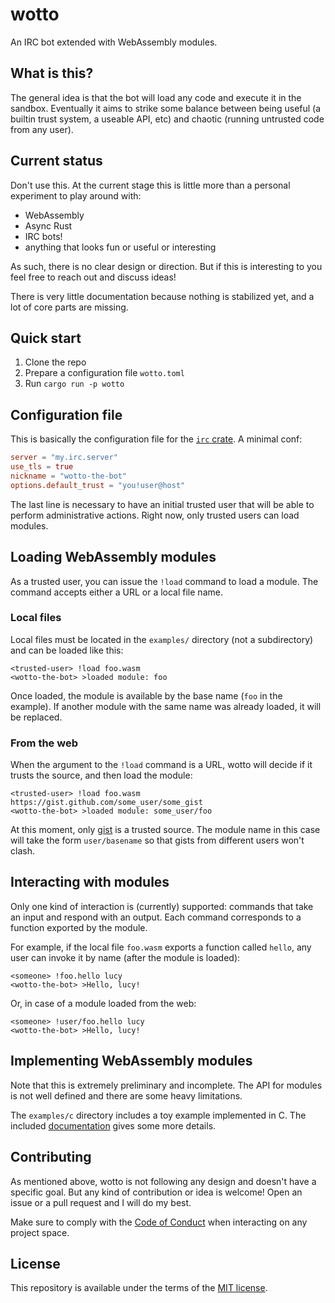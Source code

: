 # wotto
An IRC bot extended with WebAssembly modules.

## What is this?

The general idea is that the bot will load any code and execute it in the
sandbox. Eventually it aims to strike some balance between being useful (a 
builtin trust system, a useable API, etc) and chaotic (running untrusted code
from any user).

## Current status

Don't use this. At the current stage this is little more than a personal
experiment to play around with:

- WebAssembly
- Async Rust
- IRC bots!
- anything that looks fun or useful or interesting

As such, there is no clear design or direction. But if this is interesting to
you feel free to reach out and discuss ideas!

There is very little documentation because nothing is stabilized yet, and a lot
of core parts are missing.

## Quick start

1. Clone the repo
2. Prepare a configuration file `wotto.toml`
3. Run `cargo run -p wotto`

## Configuration file

This is basically the configuration file for the [`irc`
crate](https://github.com/aatxe/irc#configuring-irc-clients). A minimal conf:

```toml
server = "my.irc.server"
use_tls = true
nickname = "wotto-the-bot"
options.default_trust = "you!user@host"
```

The last line is necessary to have an initial trusted user that will be able to
perform administrative actions. Right now, only trusted users can load modules.

## Loading WebAssembly modules

As a trusted user, you can issue the `!load` command to load a module. The
command accepts either a URL or a local file name.

### Local files

Local files must be located in the `examples/` directory (not a subdirectory)
and can be loaded like this:

```text
<trusted-user> !load foo.wasm
<wotto-the-bot> >loaded module: foo
```

Once loaded, the module is available by the base name (`foo` in the example).
If another module with the same name was already loaded, it will be replaced.

### From the web

When the argument to the `!load` command is a URL, wotto will decide if it
trusts the source, and then load the module:

```text
<trusted-user> !load foo.wasm https://gist.github.com/some_user/some_gist
<wotto-the-bot> >loaded module: some_user/foo
```

At this moment, only [gist](https://gist.github.com) is a trusted source. The
module name in this case will take the form `user/basename` so that gists from
different users won't clash.

## Interacting with modules

Only one kind of interaction is (currently) supported: commands that take an
input and respond with an output. Each command corresponds to a function
exported by the module.

For example, if the local file `foo.wasm` exports a function called `hello`,
any user can invoke it by name (after the module is loaded):

```text
<someone> !foo.hello lucy
<wotto-the-bot> >Hello, lucy!
```

Or, in case of a module loaded from the web:

```text
<someone> !user/foo.hello lucy
<wotto-the-bot> >Hello, lucy!
```

## Implementing WebAssembly modules

Note that this is extremely preliminary and incomplete. The API for modules is
not well defined and there are some heavy limitations.

The `examples/c` directory includes a toy example implemented in C. The
included [documentation](examples/c/README.md) gives some more details.

## Contributing

As mentioned above, wotto is not following any design and doesn't have a
specific goal. But any kind of contribution or idea is welcome! Open an issue
or a pull request and I will do my best.

Make sure to comply with the [Code of
Conduct](https://github.com/sorcio/.github/blob/main/.github/CODE_OF_CONDUCT.md)
when interacting on any project space.

## License

This repository is available under the terms of the [MIT license](LICENSE).
